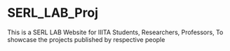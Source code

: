 # SERL_LAB_Proj
This is a SERL LAB Website for IIITA Students, Researchers, Professors, To showcase the projects published by respective people 
